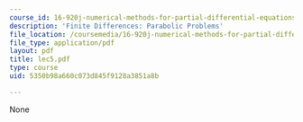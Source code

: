 ```yaml
---
course_id: 16-920j-numerical-methods-for-partial-differential-equations-sma-5212-spring-2003
description: 'Finite Differences: Parabolic Problems'
file_location: /coursemedia/16-920j-numerical-methods-for-partial-differential-equations-sma-5212-spring-2003/5350b98a660c073d845f9128a3851a8b_lec5.pdf
file_type: application/pdf
layout: pdf
title: lec5.pdf
type: course
uid: 5350b98a660c073d845f9128a3851a8b

---
```

None